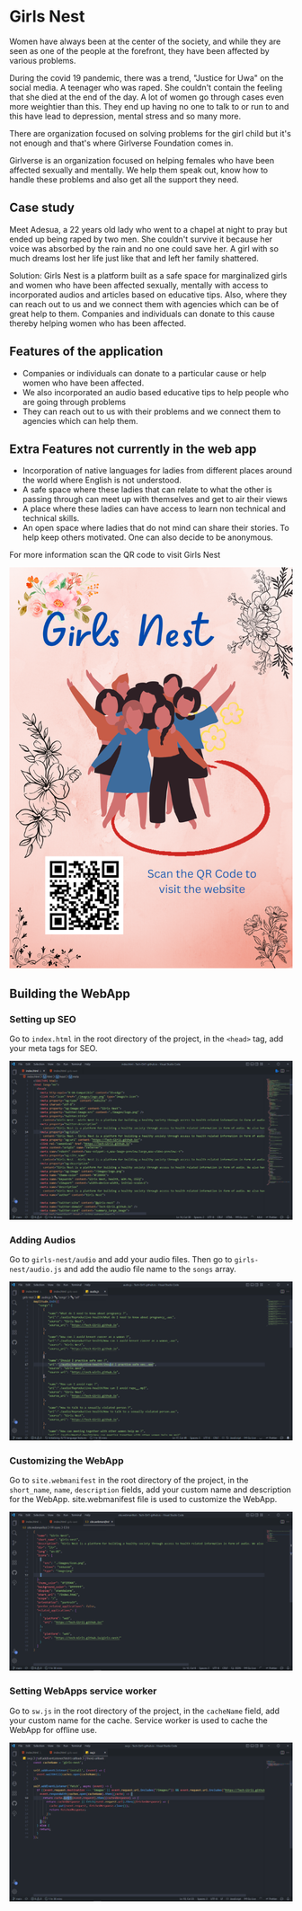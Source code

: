 # Girls Nest

Women have always been at the center of the society, and while they are seen as one of the people at the forefront, they have been affected by various problems. 

During the covid 19 pandemic, there was a trend, "Justice for Uwa" on the social media. A teenager who was raped. She couldn't contain the feeling that she died at the end of the day. A lot of women go through cases even more weightier than this. They end up having no one to talk to or run to and this have lead to depression, mental stress and so many more. 

There are organization focused on solving problems for the girl child but it's not enough and that's where Girlverse Foundation comes in. 

Girlverse is an organization focused on helping females who have been affected sexually and mentally. We help them speak out, know how to handle these problems and also get all the support they need. 


## Case study
Meet Adesua, a 22 years old lady who went to a chapel at night to pray but ended up being raped by two men. She couldn't survive it because her voice was absorbed by the rain and no one could save her. A girl with so much dreams lost her life just like that and left her family shattered. 

Solution: Girls Nest is a platform built as a safe space for marginalized girls and women who have been affected sexually, mentally with access to incorporated audios and articles based on educative tips. Also, where they can reach out to us and we connect them with agencies which can be of great help to them. Companies and individuals can donate to this cause thereby helping women who has been affected.



## Features of the application
* Companies or individuals can donate to a particular cause or help women who have been affected. 
* We also incorporated an audio based educative tips to help people who are going through problems
* They can reach out to us with their problems and we connect them to agencies which can help them. 



## Extra Features not currently in the web app

* Incorporation of native languages for ladies from different places around the world where English is not understood. 
* A safe space where these ladies that can relate to what the other is passing through can meet up with themselves and get to air their views
* A place where these ladies can have access to learn non technical and technical skills. 
* An open space where ladies that do not mind can share their stories. To help keep others motivated. One can also decide to be anonymous. 

For more information scan the QR code to visit Girls Nest

![Girls_nest_poster](./images/Girls_nest_poster.png)


## Building the WebApp

### Setting up SEO

Go to `index.html` in the root directory of the project, in the 
    `<head>` tag, add your meta tags for SEO.

![audios folder](./images/Screenshot1.png)

### Adding Audios

Go to `girls-nest/audio` and add your audio files. Then go to `girls-nest/audio.js` and add the audio file name to the `songs` array.

![audios.js file](./images/Screenshot4.png)

### Customizing the WebApp

Go to `site.webmanifest` in the root directory of the project, in the `short_name`, `name`, `description` fields, add your custom name and description for the WebApp.
site.webmanifest file is used to customize the WebApp.

![site.webmanifest file](./images/Screenshot2.png)

### Setting WebApps service worker

Go to `sw.js` in the root directory of the project, in the `cacheName` field, add your custom name for the cache.
Service worker is used to cache the WebApp for offline use.

![sw.js file](./images/Screenshot3.png)
